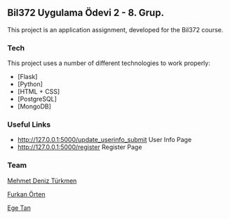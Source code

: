 ## Bil372 Uygulama Ödevi 2 - 8. Grup.

This project is an application assignment, developed for the Bil372 course.

### Tech
This project uses a number of different technologies to work properly:

* [Flask]
* [Python]
* [HTML + CSS]
* [PostgreSQL]
* [MongoDB]


### Useful Links

* http://127.0.0.1:5000/update_userinfo_submit User Info Page
* http://127.0.0.1:5000/register Register Page

### Team

[Mehmet Deniz Türkmen](https://github.com/mdenizturkmen)

[Furkan Örten](https://github.com/furkanorten)

[Ege Tan](https://github.com/egetan)


